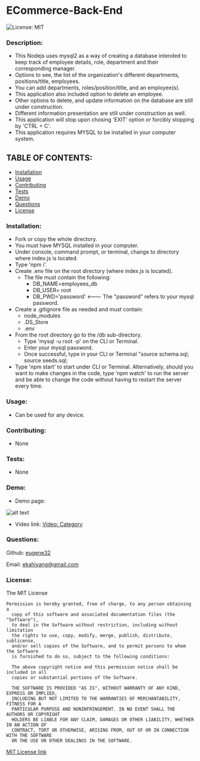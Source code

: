 # ECommerce-Back-End


![License: MIT](https://img.shields.io/badge/License-MIT-yellow.svg)

### Description:  
- This Nodejs uses mysql2 as a way of creating a database intended to keep track of employee details, role, department and their corresponding manager.
- Options to see, the list of the organization's different departments, positions/title, employees.
- You can add departments, roles/position/title, and an employee(s).
- This application also included option to delete an employee.
- Other options to delete, and update information on the database are still under construction.
- Different information presentation are still under construction as well.
- This application will stop upon chosing 'EXIT' option or forcibly stopping by 'CTRL + C'.
- This application requires MYSQL to be installed in your computer system.

## TABLE OF CONTENTS:

* [Installation](#installation)
* [Usage](#usage)
* [Contributing](#contributing)
* [Tests](#tests)
* [Demo](#demo)
* [Questions](#questions)
* [License](#license)

### Installation:    
- Fork or copy the whole directory.
- You must have MYSQL installed in your computer.
- Under console, command prompt, or terminal, change to directory where index.js is located.
- Type 'npm i'.
- Create .env file on the root directory (where index.js is located).
    - The file must contain the following:
       - DB_NAME=employees_db
       - DB_USER= root
       - DB_PWD='password'  <--- The "password" refers to your mysql password.
- Create a .gitignore file as needed and must contain:
    - node_modules
    - .DS_Store
    - .env
- From the root directory go to the /db sub-directory.
    - Type 'mysql -u root -p' on the CLI or Terminal.
    - Enter your mysql password.  
    - Once successful, type in your CLI or Terminal "source schema.sql; source seeds.sql;
- Type 'npm start' to start under CLI or Terminal. Alternatively, should you want to make changes in the code, type 'npm watch' to run the server and be able to change the code without having to restart the server every time.


### Usage:  
- Can be used for any device.

### Contributing:  
- None

### Tests:  
- None

### Demo:  
- Demo page: 

![alt text][logo]

[logo]: Assets/demo/demo_01.gif "E-commerce Back-End demo"

- Video link:  [Video: Category](https://drive.google.com/file/d/19B4631ii8DCcp6Kfj0Kgc1T9vM0cIzfD/view)

### Questions: 

Github:  [eugene32](https://github.com/eugene32)

Email:   [ekahiyang@gmail.com](mailto:ekahiyang@gmail.com)


### License:  
The MIT License

	Permission is hereby granted, free of charge, to any person obtaining a 
      copy of this software and associated documentation files (the "Software"), 
      to deal in the Software without restriction, including without limitation 
      the rights to use, copy, modify, merge, publish, distribute, sublicense, 
      and/or sell copies of the Software, and to permit persons to whom the Software 
      is furnished to do so, subject to the following conditions:

      The above copyright notice and this permission notice shall be included in all 
      copies or substantial portions of the Software.
      
      THE SOFTWARE IS PROVIDED "AS IS", WITHOUT WARRANTY OF ANY KIND, EXPRESS OR IMPLIED, 
      INCLUDING BUT NOT LIMITED TO THE WARRANTIES OF MERCHANTABILITY, FITNESS FOR A 
      PARTICULAR PURPOSE AND NONINFRINGEMENT. IN NO EVENT SHALL THE AUTHORS OR COPYRIGHT 
      HOLDERS BE LIABLE FOR ANY CLAIM, DAMAGES OR OTHER LIABILITY, WHETHER IN AN ACTION OF 
      CONTRACT, TORT OR OTHERWISE, ARISING FROM, OUT OF OR IN CONNECTION WITH THE SOFTWARE 
      OR THE USE OR OTHER DEALINGS IN THE SOFTWARE.

[MIT License link](https://opensource.org/licenses/MIT)